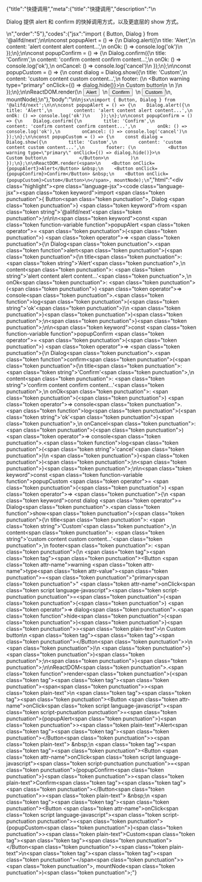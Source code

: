 {"title":"快捷调用","meta":{"title":"快捷调用","description":"\n<p>Dialog 提供 alert 和 confirm 的快掉调用方式，以及更底层的 show 方式。</p>\n","order":"5"},"codes":{"jsx":"import { Button, Dialog } from '@alifd/next';\n\n\nconst popupAlert = () => {\n    Dialog.alert({\n        title: 'Alert',\n        content: 'alert content alert content...',\n        onOk: () => console.log('ok')\n    });\n};\n\nconst popupConfirm = () => {\n    Dialog.confirm({\n        title: 'Confirm',\n        content: 'confirm content confirm content...',\n        onOk: () => console.log('ok'),\n        onCancel: () => console.log('cancel')\n    });\n};\n\nconst popupCustom = () => {\n    const dialog = Dialog.show({\n        title: 'Custom',\n        content: 'custom content custom content...',\n        footer: (\n            <Button warning type=\"primary\" onClick={() => dialog.hide()}>\n                Custom button\n            </Button>\n        )\n    });\n};\n\nReactDOM.render(<span>\n    <Button onClick={popupAlert}>Alert</Button> &nbsp;\n    <Button onClick={popupConfirm}>Confirm</Button> &nbsp;\n    <Button onClick={popupCustom}>Custom</Button>\n</span>, mountNode);\n"},"body":"\n\n````jsx\nimport { Button, Dialog } from '@alifd/next';\n\n\nconst popupAlert = () => {\n    Dialog.alert({\n        title: 'Alert',\n        content: 'alert content alert content...',\n        onOk: () => console.log('ok')\n    });\n};\n\nconst popupConfirm = () => {\n    Dialog.confirm({\n        title: 'Confirm',\n        content: 'confirm content confirm content...',\n        onOk: () => console.log('ok'),\n        onCancel: () => console.log('cancel')\n    });\n};\n\nconst popupCustom = () => {\n    const dialog = Dialog.show({\n        title: 'Custom',\n        content: 'custom content custom content...',\n        footer: (\n            <Button warning type=\"primary\" onClick={() => dialog.hide()}>\n                Custom button\n            </Button>\n        )\n    });\n};\n\nReactDOM.render(<span>\n    <Button onClick={popupAlert}>Alert</Button> &nbsp;\n    <Button onClick={popupConfirm}>Confirm</Button> &nbsp;\n    <Button onClick={popupCustom}>Custom</Button>\n</span>, mountNode);\n````","html":"<script>(function(){'use strict';\n\nvar _next = require('@alifd/next');\n\nvar popupAlert = function popupAlert() {\n    _next.Dialog.alert({\n        title: 'Alert',\n        content: 'alert content alert content...',\n        onOk: function onOk() {\n            return console.log('ok');\n        }\n    });\n};\n\nvar popupConfirm = function popupConfirm() {\n    _next.Dialog.confirm({\n        title: 'Confirm',\n        content: 'confirm content confirm content...',\n        onOk: function onOk() {\n            return console.log('ok');\n        },\n        onCancel: function onCancel() {\n            return console.log('cancel');\n        }\n    });\n};\n\nvar popupCustom = function popupCustom() {\n    var dialog = _next.Dialog.show({\n        title: 'Custom',\n        content: 'custom content custom content...',\n        footer: React.createElement(\n            _next.Button,\n            { warning: true, type: 'primary', onClick: function onClick() {\n                    return dialog.hide();\n                } },\n            'Custom button'\n        )\n    });\n};\n\nReactDOM.render(React.createElement(\n    'span',\n    null,\n    React.createElement(\n        _next.Button,\n        { onClick: popupAlert },\n        'Alert'\n    ),\n    ' \\xA0',\n    React.createElement(\n        _next.Button,\n        { onClick: popupConfirm },\n        'Confirm'\n    ),\n    ' \\xA0',\n    React.createElement(\n        _next.Button,\n        { onClick: popupCustom },\n        'Custom'\n    )\n), mountNode);})()</script><div class=\"highlight\"><pre class=\"language-jsx\"><code class=\"language-jsx\"><span class=\"token keyword\">import</span> <span class=\"token punctuation\">{</span> Button<span class=\"token punctuation\">,</span> Dialog <span class=\"token punctuation\">}</span> <span class=\"token keyword\">from</span> <span class=\"token string\">'@alifd/next'</span><span class=\"token punctuation\">;</span>\n\n\n<span class=\"token keyword\">const</span> <span class=\"token function-variable function\">popupAlert</span> <span class=\"token operator\">=</span> <span class=\"token punctuation\">(</span><span class=\"token punctuation\">)</span> <span class=\"token operator\">=></span> <span class=\"token punctuation\">{</span>\n    Dialog<span class=\"token punctuation\">.</span><span class=\"token function\">alert</span><span class=\"token punctuation\">(</span><span class=\"token punctuation\">{</span>\n        title<span class=\"token punctuation\">:</span> <span class=\"token string\">'Alert'</span><span class=\"token punctuation\">,</span>\n        content<span class=\"token punctuation\">:</span> <span class=\"token string\">'alert content alert content...'</span><span class=\"token punctuation\">,</span>\n        onOk<span class=\"token punctuation\">:</span> <span class=\"token punctuation\">(</span><span class=\"token punctuation\">)</span> <span class=\"token operator\">=></span> console<span class=\"token punctuation\">.</span><span class=\"token function\">log</span><span class=\"token punctuation\">(</span><span class=\"token string\">'ok'</span><span class=\"token punctuation\">)</span>\n    <span class=\"token punctuation\">}</span><span class=\"token punctuation\">)</span><span class=\"token punctuation\">;</span>\n<span class=\"token punctuation\">}</span><span class=\"token punctuation\">;</span>\n\n<span class=\"token keyword\">const</span> <span class=\"token function-variable function\">popupConfirm</span> <span class=\"token operator\">=</span> <span class=\"token punctuation\">(</span><span class=\"token punctuation\">)</span> <span class=\"token operator\">=></span> <span class=\"token punctuation\">{</span>\n    Dialog<span class=\"token punctuation\">.</span><span class=\"token function\">confirm</span><span class=\"token punctuation\">(</span><span class=\"token punctuation\">{</span>\n        title<span class=\"token punctuation\">:</span> <span class=\"token string\">'Confirm'</span><span class=\"token punctuation\">,</span>\n        content<span class=\"token punctuation\">:</span> <span class=\"token string\">'confirm content confirm content...'</span><span class=\"token punctuation\">,</span>\n        onOk<span class=\"token punctuation\">:</span> <span class=\"token punctuation\">(</span><span class=\"token punctuation\">)</span> <span class=\"token operator\">=></span> console<span class=\"token punctuation\">.</span><span class=\"token function\">log</span><span class=\"token punctuation\">(</span><span class=\"token string\">'ok'</span><span class=\"token punctuation\">)</span><span class=\"token punctuation\">,</span>\n        onCancel<span class=\"token punctuation\">:</span> <span class=\"token punctuation\">(</span><span class=\"token punctuation\">)</span> <span class=\"token operator\">=></span> console<span class=\"token punctuation\">.</span><span class=\"token function\">log</span><span class=\"token punctuation\">(</span><span class=\"token string\">'cancel'</span><span class=\"token punctuation\">)</span>\n    <span class=\"token punctuation\">}</span><span class=\"token punctuation\">)</span><span class=\"token punctuation\">;</span>\n<span class=\"token punctuation\">}</span><span class=\"token punctuation\">;</span>\n\n<span class=\"token keyword\">const</span> <span class=\"token function-variable function\">popupCustom</span> <span class=\"token operator\">=</span> <span class=\"token punctuation\">(</span><span class=\"token punctuation\">)</span> <span class=\"token operator\">=></span> <span class=\"token punctuation\">{</span>\n    <span class=\"token keyword\">const</span> dialog <span class=\"token operator\">=</span> Dialog<span class=\"token punctuation\">.</span><span class=\"token function\">show</span><span class=\"token punctuation\">(</span><span class=\"token punctuation\">{</span>\n        title<span class=\"token punctuation\">:</span> <span class=\"token string\">'Custom'</span><span class=\"token punctuation\">,</span>\n        content<span class=\"token punctuation\">:</span> <span class=\"token string\">'custom content custom content...'</span><span class=\"token punctuation\">,</span>\n        footer<span class=\"token punctuation\">:</span> <span class=\"token punctuation\">(</span>\n            <span class=\"token tag\"><span class=\"token tag\"><span class=\"token punctuation\">&lt;</span>Button</span> <span class=\"token attr-name\">warning</span> <span class=\"token attr-name\">type</span><span class=\"token attr-value\"><span class=\"token punctuation\">=</span><span class=\"token punctuation\">\"</span>primary<span class=\"token punctuation\">\"</span></span> <span class=\"token attr-name\">onClick</span><span class=\"token script language-javascript\"><span class=\"token script-punctuation punctuation\">=</span><span class=\"token punctuation\">{</span><span class=\"token punctuation\">(</span><span class=\"token punctuation\">)</span> <span class=\"token operator\">=></span> dialog<span class=\"token punctuation\">.</span><span class=\"token function\">hide</span><span class=\"token punctuation\">(</span><span class=\"token punctuation\">)</span><span class=\"token punctuation\">}</span></span><span class=\"token punctuation\">></span></span><span class=\"token plain-text\">\n                Custom button\n            </span><span class=\"token tag\"><span class=\"token tag\"><span class=\"token punctuation\">&lt;/</span>Button</span><span class=\"token punctuation\">></span></span>\n        <span class=\"token punctuation\">)</span>\n    <span class=\"token punctuation\">}</span><span class=\"token punctuation\">)</span><span class=\"token punctuation\">;</span>\n<span class=\"token punctuation\">}</span><span class=\"token punctuation\">;</span>\n\nReactDOM<span class=\"token punctuation\">.</span><span class=\"token function\">render</span><span class=\"token punctuation\">(</span><span class=\"token tag\"><span class=\"token tag\"><span class=\"token punctuation\">&lt;</span>span</span><span class=\"token punctuation\">></span></span><span class=\"token plain-text\">\n    </span><span class=\"token tag\"><span class=\"token tag\"><span class=\"token punctuation\">&lt;</span>Button</span> <span class=\"token attr-name\">onClick</span><span class=\"token script language-javascript\"><span class=\"token script-punctuation punctuation\">=</span><span class=\"token punctuation\">{</span>popupAlert<span class=\"token punctuation\">}</span></span><span class=\"token punctuation\">></span></span><span class=\"token plain-text\">Alert</span><span class=\"token tag\"><span class=\"token tag\"><span class=\"token punctuation\">&lt;/</span>Button</span><span class=\"token punctuation\">></span></span><span class=\"token plain-text\"> &amp;nbsp;\n    </span><span class=\"token tag\"><span class=\"token tag\"><span class=\"token punctuation\">&lt;</span>Button</span> <span class=\"token attr-name\">onClick</span><span class=\"token script language-javascript\"><span class=\"token script-punctuation punctuation\">=</span><span class=\"token punctuation\">{</span>popupConfirm<span class=\"token punctuation\">}</span></span><span class=\"token punctuation\">></span></span><span class=\"token plain-text\">Confirm</span><span class=\"token tag\"><span class=\"token tag\"><span class=\"token punctuation\">&lt;/</span>Button</span><span class=\"token punctuation\">></span></span><span class=\"token plain-text\"> &amp;nbsp;\n    </span><span class=\"token tag\"><span class=\"token tag\"><span class=\"token punctuation\">&lt;</span>Button</span> <span class=\"token attr-name\">onClick</span><span class=\"token script language-javascript\"><span class=\"token script-punctuation punctuation\">=</span><span class=\"token punctuation\">{</span>popupCustom<span class=\"token punctuation\">}</span></span><span class=\"token punctuation\">></span></span><span class=\"token plain-text\">Custom</span><span class=\"token tag\"><span class=\"token tag\"><span class=\"token punctuation\">&lt;/</span>Button</span><span class=\"token punctuation\">></span></span><span class=\"token plain-text\">\n</span><span class=\"token tag\"><span class=\"token tag\"><span class=\"token punctuation\">&lt;/</span>span</span><span class=\"token punctuation\">></span></span><span class=\"token punctuation\">,</span> mountNode<span class=\"token punctuation\">)</span><span class=\"token punctuation\">;</span></code></pre></div>"}